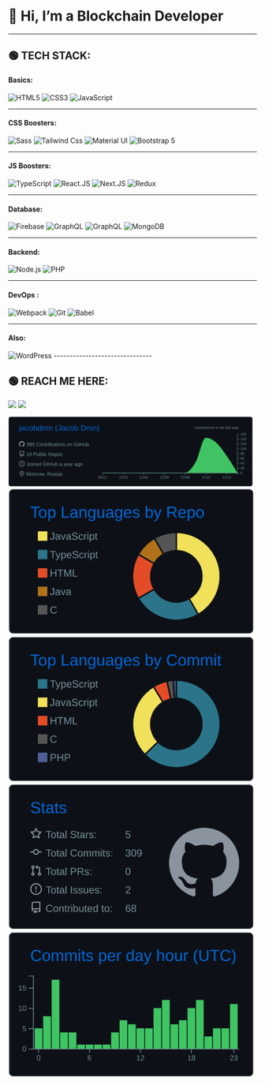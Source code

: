 # 👋 Hi, I’m a Blockchain Developer

-------------------------------
## 🟢 TECH STACK:

#### Basics:
<img src="https://cdn1.iconfinder.com/data/icons/logotypes/32/badge-html-5-512.png" width='61' title='HTML5' />      <img src="https://cdn1.iconfinder.com/data/icons/logotypes/32/badge-css-3-512.png" width='60' title='CSS3'  />      <img src="https://cdn4.iconfinder.com/data/icons/logos-and-brands/512/187_Js_logo_logos-512.png" width='60' title='JavaScript'   />

--------
#### CSS Boosters: 
<img src="https://cdn4.iconfinder.com/data/icons/logos-and-brands/512/288_Sass_logo-512.png" width='60'  title='Sass' />      <img src="https://hight.io/_nuxt/img/tailwind.3558838.png" width='60'  title='Tailwind Css'  />      <img src="https://img.icons8.com/color/50/000000/material-ui.png" width='60'  title='Material UI'  />        <img src="https://pics.freeicons.io/uploads/icons/png/19681752361536207300-512.png" width='60' title='Bootstrap 5'   />

--------
#### JS Boosters:
<img src="https://pics.freeicons.io/uploads/icons/png/14678610731551953708-512.png" width='60'  title='TypeScript'   />      <img src="https://cdn4.iconfinder.com/data/icons/logos-3/600/React.js_logo-512.png" width='60'  title='React.JS'   />      <img src="https://d2eip9sf3oo6c2.cloudfront.net/tags/images/000/001/074/full/nextjs.png" width='60' title='Next.JS'   />      <img src="https://pics.freeicons.io/uploads/icons/png/9818154791551942292-512.png" width='60'  title='Redux'  />

--------
#### Database:
<img src="https://cdn4.iconfinder.com/data/icons/google-i-o-2016/512/google_firebase-2-512.png" width='70'  title='Firebase'  />     <img src="https://uploads.getpop.org/wp-content/uploads/2019/07/graphql.png" width='60' title='GraphQL'   />     <img src="https://cdn.iconscout.com/icon/free/png-256/mysql-19-1174939.png" width='60' title='GraphQL'   />     <img src="https://cdn4.iconfinder.com/data/icons/logos-3/512/mongodb-2-512.png" width='60' title='MongoDB'   /> 

--------
#### Backend:
<img src="https://cdn4.iconfinder.com/data/icons/logos-and-brands/512/233_Node_Js_logo-1024.png" width='70'  title='Node.js'  />     <img src="https://pics.freeicons.io/uploads/icons/png/2132470731553750209-64.png" width='60' title='PHP'   />


--------
#### DevOps :
<img src="https://pics.freeicons.io/uploads/icons/png/9259630901552037068-512.png" width='60' title='Webpack'   />      <img src="https://pics.freeicons.io/uploads/icons/png/9374299221540553610-512.png" width='60'  title='Git' />      <img src="https://pics.freeicons.io/uploads/icons/png/15322994111536130228-512.png" width='60' title='Babel'  />

--------
#### Also:
<img src="https://cdn-icons-png.flaticon.com/512/174/174881.png" width='60'  title='WordPress' />     
-------------------------------

## 🟢 REACH ME HERE:
[<img src='https://cdn1.iconfinder.com/data/icons/logotypes/32/circle-linkedin-512.png' width='60' />](https://www.linkedin.com/in/jacob-dmn/) [<img src='https://cdn2.iconfinder.com/data/icons/social-media-2285/512/1_Twitter2_colored_svg-512.png' width='60' />](http://twitter.com/JacobDmn)


[![](https://raw.githubusercontent.com/jacobdmn/MyStats/master/profile-summary-card-output/github_dark/0-profile-details.svg)](https://github.com/vn7n24fzkq/github-profile-summary-cards)
[![](https://raw.githubusercontent.com/jacobdmn/MyStats/master/profile-summary-card-output/github_dark/1-repos-per-language.svg)](https://github.com/vn7n24fzkq/github-profile-summary-cards) [![](https://raw.githubusercontent.com/jacobdmn/MyStats/master/profile-summary-card-output/github_dark/2-most-commit-language.svg)](https://github.com/vn7n24fzkq/github-profile-summary-cards)
[![](https://raw.githubusercontent.com/jacobdmn/MyStats/master/profile-summary-card-output/github_dark/3-stats.svg)](https://github.com/vn7n24fzkq/github-profile-summary-cards) [![](https://raw.githubusercontent.com/jacobdmn/MyStats/master/profile-summary-card-output/github_dark/4-productive-time.svg)](https://github.com/vn7n24fzkq/github-profile-summary-cards)

